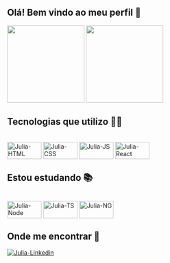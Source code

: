 ## Olá! Bem vindo ao meu perfil 👋 

<div>
  <img height="180em" src="https://github-readme-stats.vercel.app/api?username=juliasanchez25&show_icons=true&theme=dark&include_all_commits=true&count_private=true"/>
  <img height="180em" src="https://github-readme-stats.vercel.app/api/top-langs/?username=juliasanchez25&layout=compact&langs_count=16&theme=dark"/>
<div>

## Tecnologias que utilizo 🐱‍💻 

<div style="display: inline_block"><br>
  <img align="center" alt="Julia-HTML" height="40" width="80" src="https://cdn.jsdelivr.net/gh/devicons/devicon/icons/html5/html5-original.svg" />
  <img align="center" alt="Julia-CSS" height="40" width="80" src="https://cdn.jsdelivr.net/gh/devicons/devicon/icons/css3/css3-original.svg" />
  <img align="center" alt="Julia-JS" height="40" width="80" src="https://cdn.jsdelivr.net/gh/devicons/devicon/icons/javascript/javascript-original.svg" />
  <img align="center" alt="Julia-React" height="40" width="80" src="https://cdn.jsdelivr.net/gh/devicons/devicon/icons/react/react-original.svg" />
</div>
  
## Estou estudando 📚
  
<div style="display: inline_block"><br>
  <img align="center" alt="Julia-Node" height="40" width="80" src="https://cdn.jsdelivr.net/gh/devicons/devicon/icons/nodejs/nodejs-original.svg" />
  <img align="center" alt="Julia-TS" height="40" width="80" src="https://cdn.jsdelivr.net/gh/devicons/devicon/icons/typescript/typescript-original.svg" />
  <img align="center" alt="Julia-NG" height="40" width="80" src="https://cdn.jsdelivr.net/gh/devicons/devicon/icons/angularjs/angularjs-plain.svg" />
</div>

## Onde me encontrar 🚀

<div>
  <a href="https://www.linkedin.com/in/julia-sanchez-595235218/" target="_blank">
  <img align="center" alt="Julia-Linkedin" src="https://img.shields.io/badge/LinkedIn-0077B5?style=for-the-badge&logo=linkedin&logoColor=white" />
</div>
